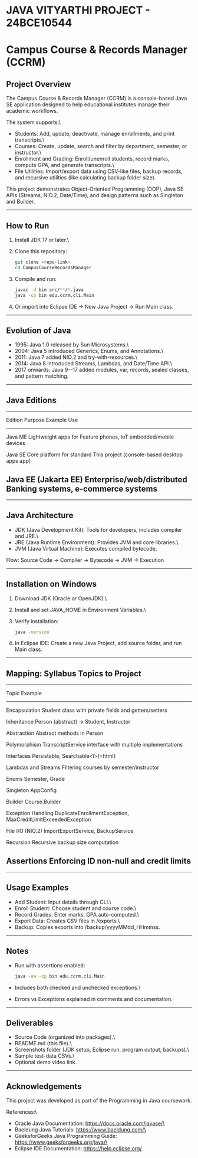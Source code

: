 # JAVA VITYARTHI PROJECT - 24BCE10544

# Campus Course & Records Manager (CCRM)

## Project Overview

The Campus Course & Records Manager (CCRM) is a console-based Java SE
application designed to help educational institutes manage their
academic workflows.

The system supports:\
- Students: Add, update, deactivate, manage enrollments, and print
transcripts.\
- Courses: Create, update, search and filter by department, semester, or
instructor.\
- Enrollment and Grading: Enroll/unenroll students, record marks,
compute GPA, and generate transcripts.\
- File Utilities: Import/export data using CSV-like files, backup
records, and recursive utilities (like calculating backup folder size).

This project demonstrates Object-Oriented Programming (OOP), Java SE
APIs (Streams, NIO.2, Date/Time), and design patterns such as Singleton
and Builder.

------------------------------------------------------------------------

## How to Run

1.  Install JDK 17 or later.\

2.  Clone this repository:

    ``` bash
    git clone <repo-link>
    cd CampusCourseRecordsManager
    ```

3.  Compile and run:

    ``` bash
    javac -d bin src/**/*.java
    java -cp bin edu.ccrm.cli.Main
    ```

4.  Or import into Eclipse IDE → New Java Project → Run Main class.

------------------------------------------------------------------------

## Evolution of Java

-   1995: Java 1.0 released by Sun Microsystems.\
-   2004: Java 5 introduced Generics, Enums, and Annotations.\
-   2011: Java 7 added NIO.2 and try-with-resources.\
-   2014: Java 8 introduced Streams, Lambdas, and Date/Time API.\
-   2017 onwards: Java 9--17 added modules, var, records, sealed
    classes, and pattern matching.

------------------------------------------------------------------------

## Java Editions

  -------------------------------------------------------------------------------
  Edition              Purpose                      Example Use
  -------------------- ---------------------------- -----------------------------
  Java ME              Lightweight apps for         Feature phones, IoT
                       embedded/mobile devices      

  Java SE              Core platform for standard   This project (console-based
                       desktop apps                 app)

  Java EE (Jakarta EE) Enterprise/web/distributed   Banking systems, e-commerce
                       systems                      
  -------------------------------------------------------------------------------

------------------------------------------------------------------------

## Java Architecture

-   JDK (Java Development Kit): Tools for developers, includes compiler
    and JRE.\
-   JRE (Java Runtime Environment): Provides JVM and core libraries.\
-   JVM (Java Virtual Machine): Executes compiled bytecode.

Flow: Source Code → Compiler → Bytecode → JVM → Execution

------------------------------------------------------------------------

## Installation on Windows

1.  Download JDK (Oracle or OpenJDK).\

2.  Install and set JAVA_HOME in Environment Variables.\

3.  Verify installation:

    ``` bash
    java -version
    ```

4.  In Eclipse IDE: Create a new Java Project, add source folder, and
    run Main class.

------------------------------------------------------------------------

## Mapping: Syllabus Topics to Project

  -----------------------------------------------------------------------
  Topic                           Example
  ------------------------------- ---------------------------------------
  Encapsulation                   Student class with private fields and
                                  getters/setters

  Inheritance                     Person (abstract) → Student, Instructor

  Abstraction                     Abstract methods in Person

  Polymorphism                    TranscriptService interface with
                                  multiple implementations

  Interfaces                      Persistable, Searchable`<T>`{=html}

  Lambdas and Streams             Filtering courses by
                                  semester/instructor

  Enums                           Semester, Grade

  Singleton                       AppConfig

  Builder                         Course.Builder

  Exception Handling              DuplicateEnrollmentException,
                                  MaxCreditLimitExceededException

  File I/O (NIO.2)                ImportExportService, BackupService

  Recursion                       Recursive backup size computation

  Assertions                      Enforcing ID non-null and credit limits
  -----------------------------------------------------------------------

------------------------------------------------------------------------

## Usage Examples

-   Add Student: Input details through CLI.\
-   Enroll Student: Choose student and course code.\
-   Record Grades: Enter marks, GPA auto-computed.\
-   Export Data: Creates CSV files in /exports.\
-   Backup: Copies exports into /backup/yyyyMMdd_HHmmss.

------------------------------------------------------------------------

## Notes

-   Run with assertions enabled:

    ``` bash
    java -ea -cp bin edu.ccrm.cli.Main
    ```

-   Includes both checked and unchecked exceptions.\

-   Errors vs Exceptions explained in comments and documentation.

------------------------------------------------------------------------

## Deliverables

-   Source Code (organized into packages).\
-   README.md (this file).\
-   Screenshots folder (JDK setup, Eclipse run, program output,
    backups).\
-   Sample test-data CSVs.\
-   Optional demo video link.

------------------------------------------------------------------------

## Acknowledgements

This project was developed as part of the Programming in Java
coursework.

References:\
- Oracle Java Documentation: https://docs.oracle.com/javase/\
- Baeldung Java Tutorials: https://www.baeldung.com/\
- GeeksforGeeks Java Programming Guide:
https://www.geeksforgeeks.org/java/\
- Eclipse IDE Documentation: https://help.eclipse.org/
